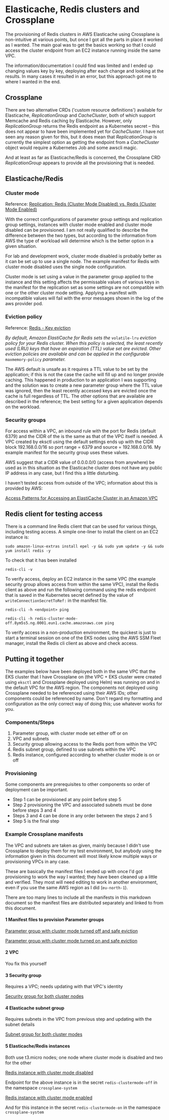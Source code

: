# Elasticache, Redis clusters and Crossplane

The provisioning of Redis clusters in AWS Elasticache using Crossplane is non-intuitive at various points, but once I got all the parts in place it worked as I wanted. The main goal was to get the basics working so that I could access the cluster endpoint from an EC2 instance running inside the same VPC.

The information/documentation I could find was limited and I ended up changing values key by key, deploying after each change and looking at the results. In many cases it resulted in an error, but this approach got me to where I wanted in the end.



## Crossplane

There are two alternative CRDs ('custom resource definitions') available for Elasticache, *ReplicationGroup* and *CacheCluster*, both of which support Memcache and Redis caching by Elasticache. However, only *ReplicationGroup* returns the Redis endpoint as a Kubernetes secret – this does not appear to have been implemented yet for *CacheCluster*. I have not seen any reason given for this, but it does mean that *ReplicationGroup* is currently the simplest option as getting the endpoint from a *CacheCluster* object would require a Kubernetes Job and some awscli magic.

And at least as far as Elasticache/Redis is concerned, the Crossplane CRD *ReplicationGroup* appears to provide all the provisioning that is needed.


## Elasticache/Redis

### Cluster mode

Reference: [Replication: Redis (Cluster Mode Disabled) vs. Redis (Cluster Mode Enabled)](https://docs.aws.amazon.com/AmazonElastiCache/latest/red-ug/Replication.Redis-RedisCluster.html)

With the correct configurations of parameter group settings and replication group settings, instances with cluster mode enabled and cluster mode disabled can be provisioned. I am not really qualified to describe the difference between the two types, but according to the information from AWS the type of workload will determine which is the better option in a given situation.

For lab and development work, cluster mode disabled is probably better as it can be set up to use a single node. The example manifest for Redis with cluster mode disabled uses the single node configuration.

Cluster mode is set using a value in the parameter group applied to the instance and this setting affects the permissable values of various keys in the manifest for the replication set as some settings are not compatible with one or the other cluster mode setting. Applying a manifest with incompatible values will fail with the error messages shown in the log of the aws provider pod.

### Eviction policy

Reference: [Redis - Key eviction](https://redis.io/docs/manual/eviction/)

*By default, Amazon ElastiCache for Redis sets the* `volatile-lru` *eviction policy for your Redis cluster. When this policy is selected, the least recently used (LRU) keys that have an expiration (TTL) value set are evicted. Other eviction policies are available and can be applied in the configurable* `maxmemory-policy` *parameter.*

The AWS default is unsafe as it requires a TTL value to be set by the application; if this is not the case the cache will fill up and no longer provide caching. This happened in production to an application I was supporting and the solution was to create a new parameter group where the TTL value was ignored, then the least recently accessed keys are evicted once the cache is full regardless of TTL. The other options that are available are described in the reference; the best setting for a given application depends on the workload.

### Security groups

For access within a VPC, an inbound rule with the port for Redis (default 6379) and the CIDR of the is the same as that of the VPC itself is needed. A VPC created by eksctl using the default settings ends up with the CIDR block 192.168.0.0/16 so port range = 6379 and source = 192.168.0.0/16. My example manifest for the security group uses these values.

AWS suggest that a CIDR value of 0.0.0.0/0 (access from anywhere) be used as in this situation as the Elasticache cluster does not have any public IP address in any case, but I find this a little disturbing.

I haven’t tested access from outside of the VPC; information about this is provided by AWS:

[Access Patterns for Accessing an ElastiCache Cluster in an Amazon VPC](https://docs.aws.amazon.com/AmazonElastiCache/latest/red-ug/elasticache-vpc-accessing.html)

## Redis client for testing access

There is a command line Redis client that can be used for various things, including testing access. A simple one-liner to install the client on an EC2 instance is:

`sudo amazon-linux-extras install epel -y && sudo yum update -y && sudo yum install redis -y`

To check that it has been installed

`redis-cli -v`

To verify access, deploy an EC2 instance in the same VPC (the example security group allows access from within the same VPC), install the Redis client as above and run the following command using the redis endpoint that is saved in the Kubernetes secret defined by the value of `writeConnectionSecretToRef:` in the manifest file.

`redis-cli -h <endpoint> ping`

`redis-cli -h redis-cluster-mode-off.8ym5s5.ng.0001.eun1.cache.amazonaws.com ping`

To verify access in a non-production environment, the quickest is just to start a terminal session on one of the EKS nodes using the AWS SSM Fleet manager, install the Redis cli client as above and check access.

## Putting it together

The examples below have been deployed both in the same VPC that the EKS cluster that I have Crossplane on (the VPC + EKS cluster were created using `eksctl` and Crossplane deployed using Helm) was running on and in the default VPC for the AWS region. The components not deployed using Crossplane needed to be referenced using their AWS IDs; other components could be referenced by name. Don't regard my formatting and configuration as the only correct way of doing this; use whatever works for you.

### Components/Steps

1. Parameter group, with cluster mode set either off or on
2. VPC and subnets
3. Security group allowing access to the Redis port from within the VPC
4. Redis subnet group, defined to use subnets within the VPC
5. Redis instance, configured according to whether cluster mode is on or off

### Provisioning

Some components are prerequisites to other components so order of deployment can be important.

- Step 1 can be provisioned at any point before step 5
- Step 2 provisioning the VPC and associated subnets must be done before steps 3 and 4
- Steps 3 and 4 can be done in any order between the steps 2 and 5
- Step 5 is the final step

### Example Crossplane manifests

The VPC and subnets are taken as given, mainly because I didn't use Crossplane to deploy them for my test environment, but anybody using the information given in this document will most likely know multiple ways or provisioning VPCs in any case.

These are basically the manifest files I ended up with once I'd got provisioning to work the way I wanted; they have been cleaned up a little and verified. They most will need editing to work in another environment, even if you use the same AWS region as I did (`eu-north-1`).

There are too many lines to include all the manifests in this markdown document so the manifest files are distributed separately and linked to from this document.

#### 1 Manifest files to provision Parameter groups

[Parameter group with cluster mode turned off and safe eviction](/elasticache-redis/clustermodeoff_parametergroup.yaml)

[Parameter group with cluster mode turned on and safe eviction](/elasticache-redis/clustermodeon_parametergroup.yaml)

#### 2 VPC

You fix this yourself

#### 3 Security group

Requires a VPC; needs updating with that VPC's identity

[Security group for both cluster nodes](/elasticache-redis/securitygroup.yaml)

#### 4 Elasticache subnet group

Requires subnets in the VPC from previous step and updating with the subnet details

[Subnet group for both cluster modes](/elasticache-redis/subnetgroup.yaml)

#### 5 Elasticache/Redis instances

Both use t3.micro nodes; one node where cluster mode is disabled and two for the other

[Redis instance with cluster mode disabled](/elasticache-redis/clustermodeoff_replicationgroup.yaml)

Endpoint for the above instance is in the secret `redis-clustermode-off` in the namespace `crossplane-system`

[Redis instance with cluster mode enabled](/elasticache-redis/clustermodeon_replicationgroup.yaml)

And for this instance in the secret `redis-clustermode-on` in the namespace `crossplane-system`


